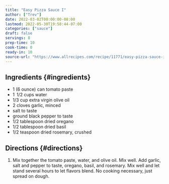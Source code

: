 ```yaml
---
title: "Easy Pizza Sauce I"
author: ["Trev"]
date: 2022-03-02T00:00:00-08:00
lastmod: 2022-05-30T19:58:44-07:00
categories: ["sauce"]
draft: false
servings: 8
prep-time: 10
cook-time: 0
ready-in: 10
source-url: "https://www.allrecipes.com/recipe/11771/easy-pizza-sauce-i/"
---
```


## Ingredients {#ingredients}

-   1 (6 ounce) can tomato paste
-   1  1/2 cups water
-   1/3 cup extra virgin olive oil
-   2 cloves garlic, minced
-   salt to taste
-   ground black pepper to taste
-   1/2 tablespoon dried oregano
-   1/2 tablespoon dried basil
-   1/2 teaspoon dried rosemary, crushed


## Directions {#directions}

1.  Mix together the tomato paste, water, and olive oil. Mix well. Add garlic, salt and pepper to taste, oregano, basil, and rosemary. Mix well and let stand several hours to let flavors blend. No cooking necessary, just spread on dough.